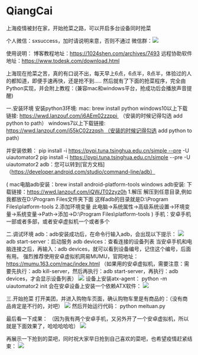# QiangCai
上海疫情被封在家，开始抢菜之路，可以开启多台设备同时抢菜

个人微信：sxsuccess，加时请说明来意，否则不通过
微信群：![](https://img-blog.csdnimg.cn/c9abc984d3134cebb5b87d2607760fd8.png)


使用说明：
博客教程地址：https://1024shen.com/archives/7493
远程协助软件地址：https://www.todesk.com/download.html

上海现在抢菜之苦，真的有口说不出，每天早上6点，6点半，8点半，体验过的人的都知道，即便手速再快，还是抢不到.....
然后就有了下面的抢菜程序，完全由Python实现，并会附上教程：(兼容mac和windows平台，抢成功后会播放声音提醒)

一.安装环境
安装python3环境:
mac: brew install python
windows10以上下载链接: https://wwd.lanzouf.com/i6AEm02zzppi  （安装的时候记得勾选 add python to path）
windows7以上下载链接: https://wwd.lanzouf.com/i55kC02zzqsh （安装的时候记得勾选 add python to path）


并安装依赖： pip install -i https://pypi.tuna.tsinghua.edu.cn/simple --pre -U uiautomator2
pip install -i https://pypi.tuna.tsinghua.edu.cn/simple --pre -U uiautomator2
adb：您可以转到[官方文档]（https://developer.android.com/studio/command-line/adb）

( mac电脑adb安装：brew install android-platform-tools
windows adb安装: 下载链接：https://wwd.lanzouf.com/iQWJT02zyz0h
1.解压
解压到任意目录,例如我都放在D:\Program Files文件夹下面
这样adb的目录就是D:\Program Files\platform-tools
2.添加环境变量
此电脑->系统属性->高级系统设置->环境变量->系统变量->Path->添加->D:\Program Files\platform-tools
)
手机：安卓手机一部或者多部，或者安卓虚拟机一个或者多个

二.调试环境
adb：adb安装成功后，在命令行输入adb，会出现以下提示：
![](https://img-blog.csdnimg.cn/140a1fc0bd3d44a1a226ee3fee6b9a89.png)
adb start-server：启动服务
adb devices：查看连接的设备列表
当安卓手机和电脑连接之后，再输入：adb devices，就可以看到设备编号，记住这个编号，后面有用。
强烈推荐使用安卓虚拟机网易MUMU，官网地址：https://mumu.163.com/mac/index.html
（如果用的安卓虚拟机，需要注意：需要先执行：adb kill-server，然后再执行：adb start-server，再执行：adb devices，才会显示设备列表）
![](https://img-blog.csdnimg.cn/ae2e00c88c6a473f80946d07d5677ce0.png)
设备上安装atx-agent：
python -m uiautomator2 init 
会在安卓设备上安装一个依赖ATX软件：
![](https://img-blog.csdnimg.cn/4349aac9a9334b629141628e94bf8c84.png)

三.开始抢菜
打开美团，并进入购物车页面，确认购物车里是有商品的：（没有商品肯定是不行的，对吧）
![](https://img-blog.csdnimg.cn/abc35dbaedc044b9b11e42f0d5f35313.png)
然后开始运行代码： 
python meituan.py

最后看一下成果：
（因为我有两个安卓手机，又另外开了一个安卓虚拟机，所以就是下面效果了，哈哈哈哈哈）
![](https://img-blog.csdnimg.cn/a561fae90f80420c9be3ae9ee9560da7.gif)

再展示一下抢到的菜吧，同时祝大家早日抢到自己喜欢的菜吧，也希望疫情赶紧结束：
![](https://img-blog.csdnimg.cn/86b6a70bdd14416e868ac566cea08657.png)